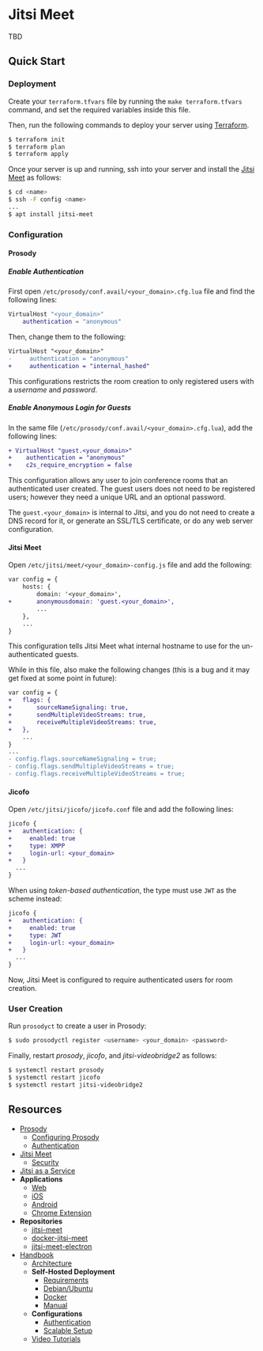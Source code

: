 # Jitsi Meet

TBD

## Quick Start

### Deployment

Create your `terraform.tfvars` file by running the `make terraform.tfvars` command,
and set the required variables inside this file.

Then, run the following commands to deploy your server using [Terraform](https://www.terraform.io).

```bash
$ terraform init
$ terraform plan
$ terraform apply
```

Once your server is up and running, ssh into your server
and install the [Jitsi Meet](https://jitsi.github.io/handbook/docs/intro/) as follows:

```bash
$ cd <name>
$ ssh -F config <name>
...
$ apt install jitsi-meet
```

### Configuration

#### Prosody

##### Enable Authentication

First open `/etc/prosody/conf.avail/<your_domain>.cfg.lua` file and find the following lines:

```lua
VirtualHost "<your_domain>"
    authentication = "anonymous"
```

Then, change them to the following:

```diff
VirtualHost "<your_domain>"
-     authentication = "anonymous"
+     authentication = "internal_hashed"
```

This configurations restricts the room creation to only registered users with a *username* and *password*.

##### Enable Anonymous Login for Guests

In the same file (`/etc/prosody/conf.avail/<your_domain>.cfg.lua`), add the following lines:

```diff
+ VirtualHost "guest.<your_domain>"
+    authentication = "anonymous"
+    c2s_require_encryption = false
```

This configuration allows any user to join conference rooms that an authenticated user created.
The guest users does not need to be registered users; however they need a unique URL and an optional password.

The `guest.<your_domain>` is internal to Jitsi, and you do not need to create a DNS record for it,
or generate an SSL/TLS certificate, or do any web server configuration.

#### Jitsi Meet

Open `/etc/jitsi/meet/<your_domain>-config.js` file and add the following:

```diff
var config = {
    hosts: {
        domain: '<your_domain>',
+       anonymousdomain: 'guest.<your_domain>',
        ...
    },
    ...
}
```

This configuration tells Jitsi Meet what internal hostname to use for the un-authenticated guests.

While in this file, also make the following changes (this is a bug and it may get fixed at some point in future):

```diff
var config = {
+   flags: {
+       sourceNameSignaling: true,
+       sendMultipleVideoStreams: true,
+       receiveMultipleVideoStreams: true,
+   },
    ...
}
...
- config.flags.sourceNameSignaling = true;
- config.flags.sendMultipleVideoStreams = true;
- config.flags.receiveMultipleVideoStreams = true;
```

#### Jicofo

Open `/etc/jitsi/jicofo/jicofo.conf` file and add the following lines:

```diff
jicofo {
+   authentication: {
+     enabled: true
+     type: XMPP
+     login-url: <your_domain>
+   }
  ...
}
````

When using *token-based authentication*, the type must use `JWT` as the scheme instead:

```diff
jicofo {
+   authentication: {
+     enabled: true
+     type: JWT
+     login-url: <your_domain>
+   }
  ...
}
```

Now, Jitsi Meet is configured to require authenticated users for room creation.

### User Creation

Run `prosodyct` to create a user in Prosody:

```bash
$ sudo prosodyctl register <username> <your_domain> <password>
```

Finally, restart *prosody*, *jicofo*, and *jitsi-videobridge2* as follows:

```bash
$ systemctl restart prosody
$ systemctl restart jicofo
$ systemctl restart jitsi-videobridge2
```

## Resources

  - [Prosody](https://prosody.im)
      - [Configuring Prosody](https://prosody.im/doc/configure)
      - [Authentication](https://prosody.im/doc/authentication)
  - [Jitsi Meet](https://jitsi.org/jitsi-meet)
      - [Security](https://jitsi.org/security)
  - [Jitsi as a Service](https://jaas.8x8.vc)
  - **Applications**
      - [Web](https://meet.jit.si)
      - [iOS](https://apps.apple.com/us/app/jitsi-meet/id1165103905)
      - [Android](https://play.google.com/store/apps/details?id=org.jitsi.meet)
      - [Chrome Extension](https://chrome.google.com/webstore/detail/jitsi-meetings/kglhbbefdnlheedjiejgomgmfplipfeb)
  - **Repositories**
      - [jitsi-meet](https://github.com/jitsi/jitsi-meet)
      - [docker-jitsi-meet](https://github.com/jitsi/docker-jitsi-meet)
      - [jitsi-meet-electron](https://github.com/jitsi/jitsi-meet-electron)
  - [Handbook](https://jitsi.github.io/handbook)
      - [Architecture](https://jitsi.github.io/handbook/docs/architecture)
      - **Self-Hosted Deployment**
          - [Requirements](https://jitsi.github.io/handbook/docs/devops-guide/devops-guide-requirements)
          - [Debian/Ubuntu](https://jitsi.github.io/handbook/docs/devops-guide/devops-guide-quickstart)
          - [Docker](https://jitsi.github.io/handbook/docs/devops-guide/devops-guide-docker)
          - [Manual](https://jitsi.github.io/handbook/docs/devops-guide/devops-guide-manual)
      - **Configurations**
          - [Authentication](https://jitsi.github.io/handbook/docs/devops-guide/secure-domain)
          - [Scalable Setup](https://jitsi.github.io/handbook/docs/devops-guide/devops-guide-scalable)
      - [Video Tutorials](https://jitsi.github.io/handbook/docs/devops-guide/devops-guide-videotutorials)
